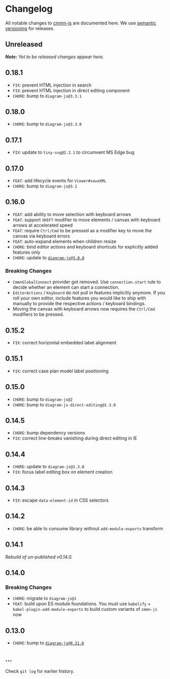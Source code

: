 # Changelog

All notable changes to [cmmn-js](https://github.com/bpmn-io/cmmn-js) are documented here. We use [semantic versioning](http://semver.org/) for releases.

## Unreleased

___Note:__ Yet to be released changes appear here._

## 0.18.1

* `FIX`: prevent HTML injection in search
* `FIX`: prevent HTML injection in direct editing component
* `CHORE`: bump to `diagram-js@3.3.1`

## 0.18.0

* `CHORE`: bump to `diagram-js@3.3.0`

## 0.17.1

* `FIX`: update to `tiny-svg@2.2.1` to circumvent MS Edge bug

## 0.17.0

* `FEAT`: add lifecycle events for `Viewer#saveXML`
* `CHORE`: bump to `diagram-js@3.1`

## 0.16.0

* `FEAT`: add ability to move selection with keyboard arrows
* `FEAT`: support `SHIFT` modifier to move elements / canvas with keyboard arrows at accelerated speed
* `FEAT`: require `Ctrl/Cmd` to be pressed as a modifier key to move the canvas via keyboard errors
* `FEAT`: auto-expand elements when children resize
* `CHORE`: bind editor actions and keyboard shortcuts for explicitly added features only
* `CHORE`: update to [`diagram-js@3.0.0`](https://github.com/bpmn-io/diagram-js/blob/master/CHANGELOG.md#300)

### Breaking Changes

* `CmmnGlobalConnect` provider got removed. Use `connection.start` rule to decide whether an element can start a connection.
* `EditorActions` / `Keyboard` do not pull in features implicitly anymore. If you roll your own editor, include features you would like to ship with manually to provide the respective actions / keyboard bindings.
* Moving the canvas with keyboard arrows now requires the `Ctrl/Cmd` modifiers to be pressed.

## 0.15.2

* `FIX`: correct horizontal embedded label alignment

## 0.15.1

* `FIX`: correct case plan model label positioning

## 0.15.0

* `CHORE`: bump to `diagram-js@2`
* `CHORE`: bump to `diagram-js-direct-editing@1.3.0`

## 0.14.5

* `CHORE`: bump dependency versions
* `FIX`: correct line-breaks vanishing during direct editing in IE

## 0.14.4

* `CHORE`: update to `diagram-js@1.3.0`
* `FIX`: focus label editing box on element creation

## 0.14.3

* `FIX`: escape `data-element-id` in CSS selectors

## 0.14.2

* `CHORE`: be able to consume library without `add-module-exports` transform

## 0.14.1

_Rebuild of un-published v0.14.0._

## 0.14.0

### Breaking Changes

* `CHORE`: migrate to `diagram-js@1`
* `FEAT`: build upon ES module foundations. You must use `babelify` + `babel-plugin-add-module-exports` to build custom variants of `cmmn-js` now

## 0.13.0

* `CHORE`: bump to [`diagram-js@0.31.0`](https://github.com/bpmn-io/diagram-js/releases/tag/v0.31.0)

## ...

Check `git log` for earlier history.